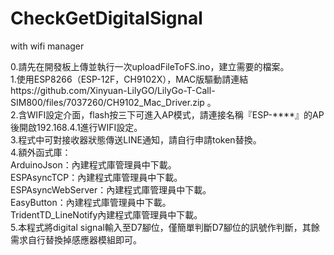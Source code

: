 # CheckGetDigitalSignal
with wifi manager

0.請先在開發板上傳並執行一次uploadFileToFS.ino，建立需要的檔案。<br>
1.使用ESP8266（ESP-12F，CH9102X），MAC版驅動請連結https://github.com/Xinyuan-LilyGO/LilyGo-T-Call-SIM800/files/7037260/CH9102_Mac_Driver.zip 。<br> 
2.含WIFI設定介面，flash按三下可進入AP模式，請連接名稱『ESP-****』的AP後開啟192.168.4.1進行WIFI設定。<br> 
3.程式中可對接收器狀態傳送LINE通知，請自行申請token替換。<br> 
4.額外函式庫：<br> 
  ArduinoJson：內建程式庫管理員中下載。<br>
  ESPAsyncTCP：內建程式庫管理員中下載。<br>
  ESPAsyncWebServer：內建程式庫管理員中下載。<br>
  EasyButton：內建程式庫管理員中下載。<br>
  TridentTD_LineNotify內建程式庫管理員中下載。<br>
5.本程式將digital signal輸入至D7腳位，僅簡單判斷D7腳位的訊號作判斷，其餘需求自行替換掉感應器模組即可。  
